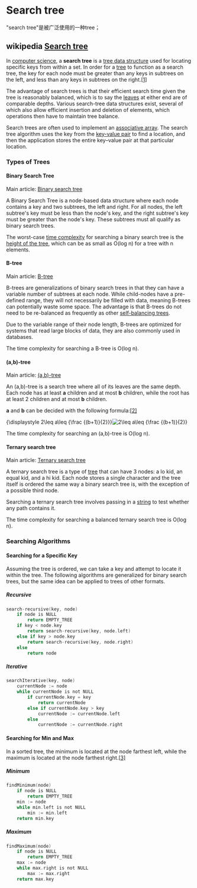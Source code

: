 # Search tree

"search tree"是被广泛使用的一种tree；



## wikipedia [Search tree](https://en.wikipedia.org/wiki/Search_tree)

In [computer science](https://en.wikipedia.org/wiki/Computer_science), a **search tree** is a [tree data structure](https://en.wikipedia.org/wiki/Tree_data_structure) used for locating specific keys from within a set. In order for a [tree](https://en.wikipedia.org/wiki/Tree_data_structure) to function as a search tree, the key for each node must be greater than any keys in subtrees on the left, and less than any keys in subtrees on the right.[[1\]](https://en.wikipedia.org/wiki/Search_tree#cite_note-1)

The advantage of search trees is that their efficient search time given the tree is reasonably balanced, which is to say the [leaves](https://en.wikipedia.org/wiki/Tree_data_structure#Terminologies_used_in_Trees) at either end are of comparable depths. Various search-tree data structures exist, several of which also allow efficient insertion and deletion of elements, which operations then have to maintain tree balance.

Search trees are often used to implement an [associative array](https://en.wikipedia.org/wiki/Associative_array). The search tree algorithm uses the key from the [key-value pair](https://en.wikipedia.org/wiki/Key-value_pair) to find a location, and then the application stores the entire key–value pair at that particular location.

### Types of Trees

#### Binary Search Tree

Main article: [Binary search tree](https://en.wikipedia.org/wiki/Binary_search_tree)

A Binary Search Tree is a node-based data structure where each node contains a key and two subtrees, the left and right. For all nodes, the left subtree's key must be less than the node's key, and the right subtree's key must be greater than the node's key. These subtrees must all qualify as binary search trees.

The worst-case [time complexity](https://en.wikipedia.org/wiki/Time_complexity) for searching a binary search tree is the [height of the tree](https://en.wikipedia.org/wiki/Tree_(data_structure)#Terminology_used_in_trees), which can be as small as O(log n) for a tree with n elements.

#### B-tree

Main article: [B-tree](https://en.wikipedia.org/wiki/B-tree)

B-trees are generalizations of binary search trees in that they can have a variable number of subtrees at each node. While child-nodes have a pre-defined range, they will not necessarily be filled with data, meaning B-trees can potentially waste some space. The advantage is that B-trees do not need to be re-balanced as frequently as other [self-balancing trees](https://en.wikipedia.org/wiki/Self-balancing_binary_search_tree).

Due to the variable range of their node length, B-trees are optimized for systems that read large blocks of data, they are also commonly used in databases.

The time complexity for searching a B-tree is O(log n).

#### (a,b)-tree

Main article: [(a,b)-tree](https://en.wikipedia.org/wiki/(a,b)-tree)

An (a,b)-tree is a search tree where all of its leaves are the same depth. Each node has at least **a** children and at most **b** children, while the root has at least 2 children and at most **b** children.

**a** and **b** can be decided with the following formula:[[2\]](https://en.wikipedia.org/wiki/Search_tree#cite_note-2)

{\displaystyle 2\leq a\leq {\frac {(b+1)}{2}}}![2\leq a\leq {\frac  {(b+1)}{2}}](https://wikimedia.org/api/rest_v1/media/math/render/svg/48c13c821a07827e3972d2b9c4cdc9ed26993b23)

The time complexity for searching an (a,b)-tree is O(log n).



#### Ternary search tree

Main article: [Ternary search tree](https://en.wikipedia.org/wiki/Ternary_search_tree)

A ternary search tree is a type of [tree](https://en.wikipedia.org/wiki/Tree) that can have 3 nodes: a lo kid, an equal kid, and a hi kid. Each node stores a single character and the tree itself is ordered the same way a binary search tree is, with the exception of a possible third node.

Searching a ternary search tree involves passing in a [string](https://en.wikipedia.org/wiki/String_(computer_science)) to test whether any path contains it.

The time complexity for searching a balanced ternary search tree is O(log n).





### Searching Algorithms

#### Searching for a Specific Key

Assuming the tree is ordered, we can take a key and attempt to locate it within the tree. The following algorithms are generalized for binary search trees, but the same idea can be applied to trees of other formats.

##### Recursive

```c
search-recursive(key, node)
    if node is NULL
        return EMPTY_TREE
    if key < node.key
        return search-recursive(key, node.left)
    else if key > node.key
        return search-recursive(key, node.right)
    else
        return node
```

##### Iterative

```c
searchIterative(key, node)
    currentNode := node
    while currentNode is not NULL
        if currentNode.key = key
            return currentNode
        else if currentNode.key > key
            currentNode := currentNode.left
        else
            currentNode := currentNode.right
```

#### Searching for Min and Max

In a sorted tree, the minimum is located at the node farthest left, while the maximum is located at the node farthest right.[[3\]](https://en.wikipedia.org/wiki/Search_tree#cite_note-3)

##### Minimum

```c
findMinimum(node)
    if node is NULL
        return EMPTY_TREE
    min := node
    while min.left is not NULL
        min := min.left
    return min.key
```

##### Maximum

```c
findMaximum(node)
    if node is NULL
        return EMPTY_TREE
    max := node
    while max.right is not NULL
        max := max.right
    return max.key
```

